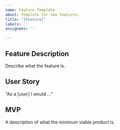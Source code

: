 ```yaml
---
name: Feature Template
about: Template for new features.
title: "[Feature]"
labels: ''
assignees: ''

---
```


## Feature Description
Describe what the feature is.

## User Story
"As a [user] I would ..."

## MVP
A description of what the minimum viable product is.
